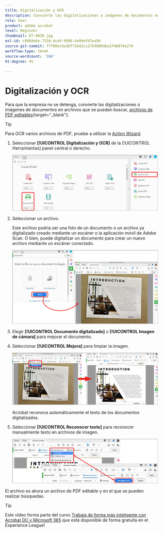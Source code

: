 ```yaml
---
title: Digitalización y OCR
description: Convierte las digitalizaciones o imágenes de documentos en archivos de PDF editables y en los que se pueden realizar búsquedas, y ajusta la calidad del archivo resultante
role: User
product: adobe acrobat
level: Beginner
thumbnail: KT-6830.jpg
exl-id: c898de6e-7320-4cd4-9998-6a99efd7ea56
source-git-commit: ff700ec6a3bf71642cc27540064ba1f48874e279
workflow-type: tm+mt
source-wordcount: '184'
ht-degree: 4%

---
```


# Digitalización y OCR

Para que la empresa no se detenga, convierte las digitalizaciones o imágenes de documentos en archivos que se puedan buscar, [archivos de PDF editables](https://www.adobe.com/es/acrobat/online/pdf-editor.html){target="_blank"}.

>[!TIP]
>
>Para OCR varios archivos de PDF, pruebe a utilizar la [Action Wizard](../advanced-tasks/action.md).

1. Seleccionar **[!UICONTROL Digitalización y OCR]** de la [!UICONTROL Herramientas] panel central o derecho.

   ![Paso 1 del análisis](../assets/Scan_1.png)

1. Seleccionar un archivo.

   Este archivo podría ser una foto de un documento o un archivo ya digitalizado creado mediante un escáner o la aplicación móvil de Adobe Scan. O bien, puede digitalizar un documento para crear un nuevo archivo mediante un escáner conectado.

   ![Paso 2 del análisis](../assets/Scan_2.png)

1. Elegir **[!UICONTROL Documento digitalizado]** o **[!UICONTROL Imagen de cámara]** para mejorar el documento.

1. Seleccionar **[!UICONTROL Mejora]** para limpiar la imagen.

   ![Paso 3 del análisis](../assets/Scan_3.png)

   Acrobat reconoce automáticamente el texto de los documentos digitalizados.

1. Seleccionar **[!UICONTROL Reconocer texto]** para reconocer manualmente texto en archivos de imagen.

   ![Paso 4 del análisis](../assets/Scan_4.png)

El archivo es ahora un archivo de PDF editable y en el que se pueden realizar búsquedas.

>[!TIP]
>
>Este vídeo forma parte del curso [Trabaja de forma más inteligente con Acrobat DC y Microsoft 365](https://experienceleague.adobe.com/?recommended=Acrobat-U-1-2021.microsoft365) que está disponible de forma gratuita en el Experience League!

